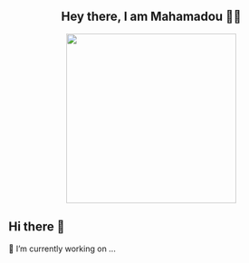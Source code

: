 <h2 align="center">
  Hey there, I am Mahamadou 👋🏿   
</h1>

<div id="header" align="center">
  <img src="https://media.giphy.com/media/3o7aD2saq1j6b4d5iY/giphy.gif" width="300"/>
</div>


## Hi there 👋

🔭 I’m currently working on ...

<!--
**mgumaneh2811/mgumaneh2811** is a ✨ _special_ ✨ repository because its `README.md` (this file) appears on your GitHub profile.

Here are some ideas to get you started:

- 🔭 I’m currently working on ...
- 🌱 I’m currently learning ...
- 👯 I’m looking to collaborate on ...
- 🤔 I’m looking for help with ...
- 💬 Ask me about ...
- 📫 How to reach me: ...
- 😄 Pronouns: ...
- ⚡ Fun fact: ...yg
-->
